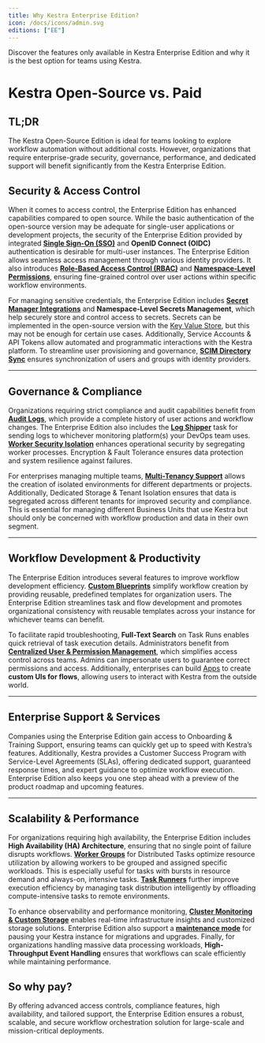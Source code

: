 ```yaml
---
title: Why Kestra Enterprise Edition?
icon: /docs/icons/admin.svg
editions: ["EE"]
---
```


Discover the features only available in Kestra Enterprise Edition and why it is the best option for teams using Kestra.

# Kestra Open-Source vs. Paid

## TL;DR

The Kestra Open-Source Edition is ideal for teams looking to explore workflow automation without additional costs. However, organizations that require enterprise-grade security, governance, performance, and dedicated support will benefit significantly from the Kestra Enterprise Edition.

## Security & Access Control

When it comes to access control, the Enterprise Edition has enhanced capabilities compared to open source. While the basic authentication of the open-source version may be adequate for single-user applications or development projects, the security of the Enterprise Edition provided by integrated [**Single Sign-On (SSO)**](../03.auth-users/05.sso.md) and **OpenID Connect (OIDC)** authentication is desirable for multi-user instances. The Enterprise Edition allows seamless access management through various identity providers. It also introduces [**Role-Based Access Control (RBAC)**](../03.auth-users/rbac.md) and [**Namespace-Level Permissions**](../02.governance/07.namespace-management.md), ensuring fine-grained control over user actions within specific workflow environments.

For managing sensitive credentials, the Enterprise Edition includes [**Secret Manager Integrations**](../02.governance/secrets-manager.md) and **Namespace-Level Secrets Management**, which help securely store and control access to secrets. Secrets can be implemented in the open-source version with the [Key Value Store](../../05.concepts/05.kv-store.md), but this may not be enough for certain use cases. Additionally, Service Accounts & API Tokens allow automated and programmatic interactions with the Kestra platform. To streamline user provisioning and governance, [**SCIM Directory Sync**](../03.auth-users/scim/index.md) ensures synchronization of users and groups with identity providers.

---

## Governance & Compliance

Organizations requiring strict compliance and audit capabilities benefit from [**Audit Logs**](../02.governance/06.audit-logs.md), which provide a complete history of user actions and workflow changes. The Enterprise Edition also includes the [**Log Shipper**](../02.governance/logshipper.md) task for sending logs to whichever monitoring platform(s) your DevOps team uses. [**Worker Security Isolation**](../04.scalability-productivity/worker-isolation.md) enhances operational security by segregating worker processes. Encryption & Fault Tolerance ensures data protection and system resilience against failures.

For enterprises managing multiple teams, [**Multi-Tenancy Support**](../02.governance/tenants.md) allows the creation of isolated environments for different departments or projects. Additionally, Dedicated Storage & Tenant Isolation ensures that data is segregated across different tenants for improved security and compliance. This is essential for managing different Business Units that use Kestra but should only be concerned with workflow production and data in their own segment.

---

## Workflow Development & Productivity

The Enterprise Edition introduces several features to improve workflow development efficiency. [**Custom Blueprints**](../02.governance/custom-blueprints.md) simplify workflow creation by providing reusable, predefined templates for organization users. The Enterprise Edition streamlines task and flow development and promotes organizational consistency with reusable templates across your instance for whichever teams can benefit.

To facilitate rapid troubleshooting, **Full-Text Search** on Task Runs enables quick retrieval of task execution details. Administrators benefit from [**Centralized User & Permission Management**](../02.governance/08.centralized-task-configuration.md), which simplifies access control across teams. Admins can impersonate users to guarantee correct permissions and access. Additionally, enterprises can build [Apps](../04.scalability-productivity/apps.md) to create **custom UIs for flows**, allowing users to interact with Kestra from the outside world.

---

## Enterprise Support & Services

Companies using the Enterprise Edition gain access to Onboarding & Training Support, ensuring teams can quickly get up to speed with Kestra’s features. Additionally, Kestra provides a Customer Success Program with Service-Level Agreements (SLAs), offering dedicated support, guaranteed response times, and expert guidance to optimize workflow execution. Enterprise Edition also keeps you one step ahead with a preview of the product roadmap and upcoming features.

---

## Scalability & Performance

For organizations requiring high availability, the Enterprise Edition includes **High Availability (HA) Architecture**, ensuring that no single point of failure disrupts workflows. [**Worker Groups**](../04.scalability-productivity/worker-group.md) for Distributed Tasks optimize resource utilization by allowing workers to be grouped and assigned specific workloads. This is especially useful for tasks with bursts in resource demand and always-on, intensive tasks. [**Task Runners**](../04.scalability-productivity/task-runners.md) further improve execution efficiency by managing task distribution intelligently by offloading compute-intensive tasks to remote environments.

To enhance observability and performance monitoring, [**Cluster Monitoring & Custom Storage**](../05.instance-management/index.md) enables real-time infrastructure insights and customized storage solutions. Enterprise Edition also support a [**maintenance mode**](../05.instance-management/maintenance-mode.md) for pausing your Kestra instance for migrations and upgrades. Finally, for organizations handling massive data processing workloads, **High-Throughput Event Handling** ensures that workflows can scale efficiently while maintaining performance.

## So why pay?

By offering advanced access controls, compliance features, high availability, and tailored support, the Enterprise Edition ensures a robust, scalable, and secure workflow orchestration solution for large-scale and mission-critical deployments.